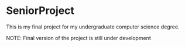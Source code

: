 # SeniorProject
This is my final project for my undergraduate computer science degree.

NOTE:
Final version of the project is still under development
